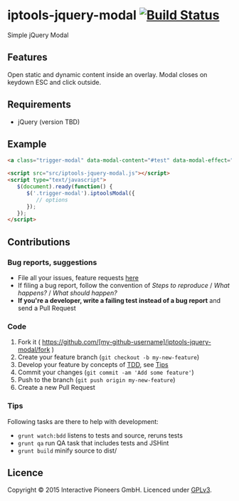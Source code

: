 # iptools-jquery-modal [![Build Status](http://img.shields.io/travis/interactive-pioneers/iptools-jquery-modal.svg)](https://travis-ci.org/interactive-pioneers/jquery-modal)

Simple jQuery Modal

## Features
Open static and dynamic content inside an overlay. Modal closes on keydown ESC and click outside.

## Requirements

- jQuery (version TBD)

## Example

```html
<a class="trigger-modal" data-modal-content="#test" data-modal-effect="scale"></a>

<script src="src/iptools-jquery-modal.js"></script>
<script type="text/javascript">
   $(document).ready(function() {
      $('.trigger-modal').iptoolsModal({
         // options
      });
   });
</script>

```

## Contributions

### Bug reports, suggestions

- File all your issues, feature requests [here](https://github.com/interactive-pioneers/iptools-jquery-modal/issues)
- If filing a bug report, follow the convention of _Steps to reproduce_ / _What happens?_ / _What should happen?_
- __If you're a developer, write a failing test instead of a bug report__ and send a Pull Request

### Code

1. Fork it ( https://github.com/[my-github-username]/iptools-jquery-modal/fork )
2. Create your feature branch (`git checkout -b my-new-feature`)
3. Develop your feature by concepts of [TDD](http://en.wikipedia.org/wiki/Test-driven_development), see [Tips](#tips)
3. Commit your changes (`git commit -am 'Add some feature'`)
4. Push to the branch (`git push origin my-new-feature`)
5. Create a new Pull Request

### Tips

Following tasks are there to help with development:

- `grunt watch:bdd` listens to tests and source, reruns tests
- `grunt qa` run QA task that includes tests and JSHint
- `grunt build` minify source to dist/

## Licence
Copyright © 2015 Interactive Pioneers GmbH. Licenced under [GPLv3](LICENSE).